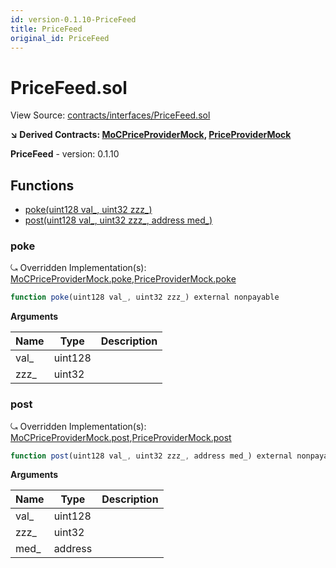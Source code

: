 ```yaml
---
id: version-0.1.10-PriceFeed
title: PriceFeed
original_id: PriceFeed
---
```


# PriceFeed.sol

View Source: [contracts/interfaces/PriceFeed.sol](../../contracts/interfaces/PriceFeed.sol)

**↘ Derived Contracts: [MoCPriceProviderMock](MoCPriceProviderMock.md), [PriceProviderMock](PriceProviderMock.md)**

**PriceFeed** - version: 0.1.10

## Functions

- [poke(uint128 val_, uint32 zzz_)](#poke)
- [post(uint128 val_, uint32 zzz_, address med_)](#post)

### poke

⤿ Overridden Implementation(s): [MoCPriceProviderMock.poke](MoCPriceProviderMock.md#poke),[PriceProviderMock.poke](PriceProviderMock.md#poke)

```js
function poke(uint128 val_, uint32 zzz_) external nonpayable
```

**Arguments**

| Name        | Type           | Description  |
| ------------- |------------- | -----|
| val_ | uint128 |  | 
| zzz_ | uint32 |  | 

### post

⤿ Overridden Implementation(s): [MoCPriceProviderMock.post](MoCPriceProviderMock.md#post),[PriceProviderMock.post](PriceProviderMock.md#post)

```js
function post(uint128 val_, uint32 zzz_, address med_) external nonpayable
```

**Arguments**

| Name        | Type           | Description  |
| ------------- |------------- | -----|
| val_ | uint128 |  | 
| zzz_ | uint32 |  | 
| med_ | address |  | 

